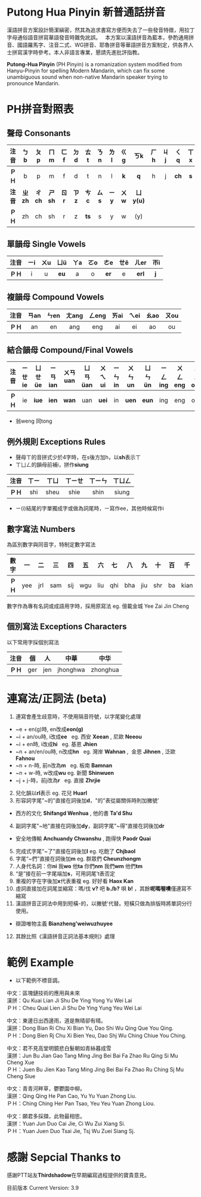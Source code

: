 # Putong Hua Pinyin 新普通話拼音
漢語拼音方案設計簡潔縝密，然其為追求書寫方便而失去了一些發音特徵，用拉丁字母通俗語音拼寫華語發音時難免訛誤。  
本方案以漢語拼音為藍本，參酌通用拼音、國語羅馬字、注音二式、WG拼音、耶魯拼音等華語拼音方案制定，供各界人士拼寫漢字時參考。本人非語言專業，懇請先進批評指教。  
  
**Putong-Hua Pinyin** (PH Pinyin) is a romanization system modified from Hanyu-Pinyin for spelling Modern Mandarin, which can fix some unambiguous sound when non-native Mandarin speaker trying to pronounce Mandarin.

# PH拼音對照表   

## 聲母 Consonants
|**注音**|ㄅb|ㄆp|ㄇm|ㄈf|ㄉd|ㄊt|ㄋn|ㄌl|ㄍg|ㄎk|ㄏh|ㄐj|ㄑq|ㄒx
|:----:|:----:|:----:|:----:|:----:|:----:|:----:|:----:|:----:|:----:|:----:|:----:|:----:|:----:|:----:|
|**ＰＨ**|b|p|m|f|d|t|n|l|**k**|**q**|h|j|**ch**|**s**
|**注音**|**ㄓzh**|**ㄔch**|**ㄕsh**|**ㄖr**|**ㄗz**|**ㄘc**|**ㄙs**|**ㄧy**|**ㄨw**|**ㄩy(u)**
|**ＰＨ**|zh|ch|sh|r|z|**ts**|s|y|w|(y)

## 單韻母 Single Vowels
|**注音**|ㄧi|ㄨu|ㄩü|ㄚa|ㄛo|ㄜe|ㄝê|ㄦer|ㄭi
|:----:|:----:|:----:|:----:|:----:|:----:|:----:|:----:|:----:|:----:|
|**ＰＨ**|i|u|**eu**|a|o|**er**|e|**erl**|**j** 

## 複韻母 Compound Vowels
|**注音**|ㄢan|ㄣen|ㄤang|ㄥeng|ㄞai|ㄟei|ㄠao|ㄡou|
|:----:|:----:|:----:|:----:|:----:|:----:|:----:|:----:|:----:|
|**ＰＨ**|an|en|ang|eng|ai|ei|ao|ou

## 結合韻母 Compound/Final Vowels
|**注音**|ㄧㄝ ie|ㄩㄝüe|ㄧㄢian|ㄨㄢuan|ㄩㄢüan|ㄨㄟ ui|ㄧㄣ in|ㄨㄣun|ㄩㄣün|ㄧㄥing|ㄨㄥeng|ㄨㄥong|ㄩㄥiong
|:----:|:----:|:----:|:----:|:----:|:----:|:----:|:----:|:----:|:----:|:----:| :----:| :----:| :----:|
|**ＰＨ**|ie|**iue**|**ien**|**wan**|uan|**uei**|in|**uen**|**eun**|ing|eng|ong|**ung**
* 翁weng 同tong

## 例外規則 Exceptions Rules
* 聲母ㄒ的音拼式少於4字時，在s後方加h，以**sh**表示ㄒ
* ㄒㄩㄥ的韻母前補i，拼作**siung**

|**注音**|ㄒㄧ|ㄒㄩ|ㄒㄧㄝ|ㄒㄧㄣ|ㄒㄩㄥ|
|:----:|:----:|:----:|:----:|:----:| :----:|
|**ＰＨ**|shi|sheu|shie|shin|siung|
* ㄧ(i)結尾的字單獨成字或做為詞尾時，ㄧ寫作ee，其他時候寫作i

## 數字寫法 Numbers
為區別數字與同音字，特制定數字寫法

|**數字**|一|二|三|四|五|六|七|八|九|十|百|千|萬|億
|:----:|:----:|:----:|:----:|:----:|:----:|:----:|:----:|:----:|:----:|:----:|:----:|:----:|:----:| :----:|
|**ＰＨ**|yee|jrl|sam|sij|wgu|liu|qhi|bha|jiu|shr|ba|kian|van|yir

數字作為專有名詞或成語用字時，採用原寫法 eg. 億載金城 Yee Zai Jin Cheng

## 個別寫法 Exceptions Characters
以下常用字採個別寫法

|**注音**|個|人|中華|中华|
|:----:|:----:|:----:|:----:|:----:|
|**ＰＨ**|ger|jen|jhonghwa|zhonghua|

# 連寫法/正詞法 (beta)
1. 連寫會產生歧意時，不使用隔音符號，以字尾變化處理
* ~e + en(g)時, en改成**eon(g)**
* ~i + an/ou時, i改成**ee**  
eg. 西安 **Xeean** , 尼歐 **Neeou**
* ~i + en時, i改成**hi**  
eg. 基恩 **Jhien**
* ~n + an/en/ou時, n改成**hn**  
eg. 灣岸 **Wahnan** ,  金恩 **Jihnen** , 泛歐 **Fahnou**
* ~n + n-時, 前n改為**m**  
eg. 板南 **Bamnan**
* ~n + w-時, w改成**wu**
eg. 新聞 **Shinwuen**
* ~j + j-時，前j改為**r**  
eg. 直接 **Zhrjie**
2. 兒化韻以**rl**表示
eg. 花兒 **Huarl**
3. 形容詞字尾"~的"直接在詞後加**d**，"的"表從屬關係時則加撇號'
* 西方的文化 **Shifangd Wenhua** , 他的書 **Ta'd Shu**
4. 副詞字尾"~地"直接在詞後加**dy**，副詞字尾"~得"直接在詞後加**dr**
* 安全地傳輸 **Anchuandy Chwanshu** , 跑得快 **Paodr Quai**
5. 完成式字尾"~了"直接在詞後加**l**
eg. 吃飽了 **Chjbaol**
6. 字尾“~們”直接在詞後加**m**
eg. 群眾們 **Cheunzhongm**
7. 人身代名詞：你**ni** 我**wo** 他**ta** 你們**nm** 我們**wm** 他們**tm**
8. “是”接在前一字尾端加**s**，可用詞尾’t表否定
9. 重複的字在字後加**x**代表重複
eg. 好好看 **Haox Kan**
10. 虛詞直接加在詞尾並縮寫：嗎/伐 **v?** 吧 **b./b?** 唄 **b!** ，其餘**呢嗎喔噢**僅連寫不縮寫
11. 漢語拼音正詞法中用到短橫-的，以撇號'代替。短橫只做為排版時將單詞分行使用。
* 辯證唯物主義 **Bianzheng'weiwuzhuyee**
12. 其餘比照《漢語拼音正詞法基本規則》處理

# 範例 Example
* 以下範例不標音調。
  
中文：區塊鏈技術的應用與未來  
漢拼：Qu Kuai Lian Ji Shu De Ying Yong Yu Wei Lai  
ＰＨ：Cheu Quai Lien Ji Shu De Ying Yung Yeu Wei Lai  
  
中文：東邊日出西邊雨，道是無晴卻有晴。  
漢拼：Dong Bian Ri Chu Xi Bian Yu, Dao Shi Wu Qing Que You Qing.  
ＰＨ：Dong Bien Rj Chu Xi Bien Yeu, Dao Shj Wu Ching Chiue You Ching.  
 
中文：君不見高堂明鏡悲白髮朝如青絲暮成雪  
漢拼：Jun Bu Jian Gao Tang Ming Jing Bei Bai Fa Zhao Ru Qing Si Mu Cheng Xue   
ＰＨ：Juen Bu Jien Kao Tang Ming Jing Bei Bai Fa Zhao Ru Ching Sj Mu Cheng Siue

中文：青青河畔草，鬱鬱園中柳。  
漢拼：Qing Qing He Pan Cao, Yu Yu Yuan Zhong Liu.  
ＰＨ：Ching Ching Her Pan Tsao, Yeu Yeu Yuan Zhong Liou.  
  
中文：願君多採擷，此物最相思。  
漢拼：Yuan Jun Duo Cai Jie, Ci Wu Zui Xiang Si.  
ＰＨ：Yuan Juen Duo Tsai Jie, Tsj Wu Zuei Siang Sj.

# 感謝 Sepcial Thanks to
感謝PTT站友**Thirdshadow**在早期編寫過程提供的寶貴意見。  
  
目前版本 Current Version: 3.9  

